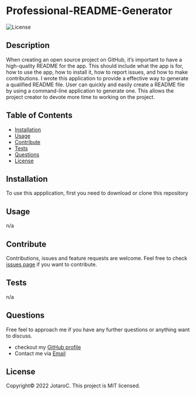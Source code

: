 
# Professional-README-Generator
![License](https://img.shields.io/badge/License-MIT-blue.svg)


## Description

When creating an open source project on GitHub, it’s important to have a high-quality README for the app. This should include what the app is for, how to use the app, how to install it, how to report issues, and how to make contributions. I wrote this application to provide a effective way to generate a qualified README file. User can quickly and easily create a README file by using a command-line application to generate one. This allows the project creator to devote more time to working on the project.


## Table of Contents 

- [Installation](#installation)
- [Usage](#usage)
- [Contribute](#contribute)
- [Tests](#tests)
- [Questions](#questions)
- [License](#license)


## Installation

To use this appplication, first you need to download or clone this repository


## Usage
n/a


## Contribute

Contributions, issues and feature requests are welcome.
Feel free to check [issues page](https://github.com/JotaroC/Professional-README-Generator/issues) if you want to contribute.


## Tests

n/a



## Questions

Free feel to approach me if you have any further questions or anything want to discuss.
- checkout my [GitHub profile](https://github.com/JotaroC)
- Contact me via [Email](mailto:email@gmail.com)


## License

Copyright© 2022 JotaroC.
This project is MIT licensed.
    